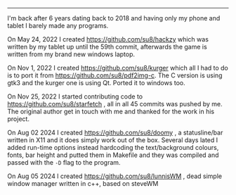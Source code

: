 
---

I'm back after 6 years dating back to 2018 and having only my phone and tablet I barely made any programs.

On May 24, 2022 I created https://github.com/su8/hackzy which was written by my tablet up until the 59th commit, afterwards the game is written from my brand new windows laptop.

On Nov 1, 2022 I created https://github.com/su8/kurger which all I had to do is to port it from https://github.com/su8/pdf2img-c. The C version is using gtk3 and the kurger one is using Qt. Ported it to windows too.

On Nov 25, 2022 I started contributing code to https://github.com/su8/starfetch , all in all 45 commits was pushed by me. The original author get in touch with me and thanked for the work in his project.

On Aug 02 2024 I created https://github.com/su8/doomy , a statusline/bar written in X11 and it does simply work out of the box. Several days lated I added run-time options instead hardcoding the text/background colours, fonts, bar height and putted them in Makefile and they was compiled and passed with the `-D` flag to the program.

On Aug 05 2024 I created https://github.com/su8/lunnisWM , dead simple window manager written in c++, based on steveWM
